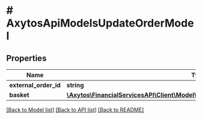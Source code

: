 # # AxytosApiModelsUpdateOrderModel

## Properties

Name | Type | Description | Notes
------------ | ------------- | ------------- | -------------
**external_order_id** | **string** |  |
**basket** | [**\Axytos\FinancialServicesAPI\Client\Model\AxytosCommonPublicAPIModelsOrderBasket**](AxytosCommonPublicAPIModelsOrderBasket.md) |  |

[[Back to Model list]](../../README.md#models) [[Back to API list]](../../README.md#endpoints) [[Back to README]](../../README.md)
